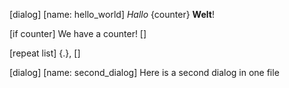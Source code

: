 [dialog]
[name: hello_world]
_Hallo_ {counter} **Welt**!

[if counter]
We have a counter!
[]


[repeat list] {.}, []


[dialog]
[name: second_dialog]
Here is a second dialog in one file